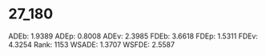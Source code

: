 # 27_180

ADEb: 1.9389
ADEp: 0.8008
ADEv: 2.3985
FDEb: 3.6618
FDEp: 1.5311
FDEv: 4.3254
Rank: 1153
WSADE: 1.3707
WSFDE: 2.5587